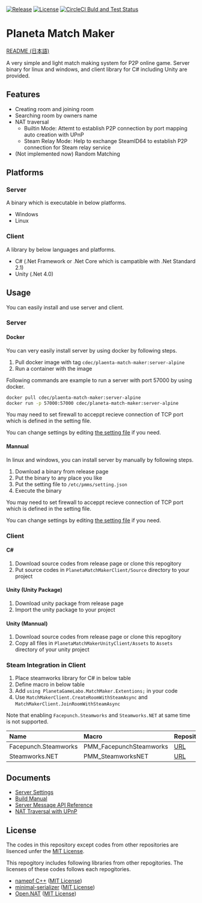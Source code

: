 [![Release](https://img.shields.io/github/v/release/CdecPGL/PlanetaMatchMaker?include_prereleases&sort=semver)](https://github.com/CdecPGL/PlanetaMatchMaker/releases)
[![License](https://img.shields.io/github/license/CdecPGL/PlanetaMatchMaker)](https://github.com/CdecPGL/PlanetaMatchMaker/blob/master/LICENSE)
[![CircleCI Buld and Test Status](https://circleci.com/gh/CdecPGL/PlanetaMatchMaker/tree/master.svg?style=shield)](https://circleci.com/gh/CdecPGL/PlanetaMatchMaker/tree/master)

# Planeta Match Maker

[README (日本語)](README_jp.md)

A very simple and light match making system for P2P online game.
Server binary for linux and windows, and client library for C# including Unity are provided.

## Features

- Creating room and joining room
- Searching room by owners name
- NAT traversal
  - Builtin Mode: Attemt to establish P2P connection by port mapping auto creation with UPnP
  - Steam Relay Mode: Help to exchange SteamID64 to establish P2P connection for Steam relay service
- (Not implemented now) Random Matching

## Platforms

### Server

A binary which is executable in below platforms.

- Windows
- Linux

### Client

A library by below languages and platforms.

- C# (.Net Framework or .Net Core which is campatible with .Net Standard 2.1)
- Unity (.Net 4.0)

## Usage

You can easily install and use server and client.

### Server

#### Docker

You can very easily install server by using docker by following steps.

1. Pull docker image with tag `cdec/plaenta-match-maker:server-alpine`
2. Run a container with the image

Following commands are example to run a server with port 57000 by using docker.

```bash
docker pull cdec/plaenta-match-maker:server-alpine
docker run -p 57000:57000 cdec/planeta-match-maker:server-alpine
```

You may need to set firewall to acceppt recieve connection of TCP port which is defined in the setting file.

You can change settings by editing [the setting file](Documents/ServerSettings.md) if you need.

#### Mannual

In linux and windows, you can install server by manually by following steps.

1. Download a binary from release page
1. Put the binary to any place you like
1. Put the setting file to `/etc/pmms/setting.json`
1. Execute the binary

You may need to set firewall to acceppt recieve connection of TCP port which is defined in the setting file.

You can change settings by editing [the setting file](Documents/ServerSettings.md) if you need.

### Client

#### C#

1. Download source codes from release page or clone this repogitory
1. Put source codes in `PlanetaMatchMakerClient/Source` directory to your project

#### Unity (Unity Package)

1. Download unity package from release page
1. Import the unity package to your project

#### Unity (Mannual)

1. Download source codes from release page or clone this repogitory
1. Copy all files in `PlanetaMatchMakerUnityClient/Assets` to `Assets` directory of your unity project

### Steam Integration in Client

1. Place steamworks library for C# in below table
1. Define macro in below table
1. Add `using PlanetaGameLabo.MatchMaker.Extentions;` in your code
1. Use `MatchMakerClient.CreateRoomWithSteamAsync` and `MatchMakerClient.JoinRoomWithSteamAsync`

Note that enabling `Facepunch.Steamworks` and `Steamworks.NET` at same time is not supported.

|Name|Macro|Repository|
|:---|:---|:---|
|Facepunch.Steamworks|PMM_FacepunchSteamworks|[URL](https://github.com/Facepunch/Facepunch.Steamworks)|
|Steamworks.NET|PMM_SteamworksNET|[URL](https://github.com/rlabrecque/Steamworks.NET)|

## Documents

- [Server Settings](Documents/ServerSettings.md)
- [Build Manual](Documents/BuildManual.md)
- [Server Message API Reference](Documents/ServerMessageAPIReference.md)
- [NAT Traversal with UPnP](Documents/NatTraversal.md)

## License

The codes in this repository except codes from other repositories are lisenced unfer the [MIT License](https://github.com/CdecPGL/PlanetaMatchMaker/blob/master/LICENSE).

This repogitory includes following libraries from other repogitories.
The licenses of these codes follows each repogitories.

- [namepf C++](https://github.com/Neargye/nameof) ([MIT License](https://github.com/Neargye/nameof/blob/master/LICENSE))
- [minimal-serializer](https://github.com/CdecPGL/minimal-serializer) ([MIT License](https://github.com/CdecPGL/minimal-serializer/blob/master/LICENSE))
- [Open.NAT](https://github.com/lontivero/Open.NAT) ([MIT License](https://github.com/lontivero/Open.NAT/blob/master/LICENSE))
